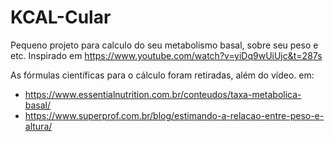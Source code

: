 # KCAL-Cular

Pequeno projeto para calculo do seu metabolismo basal, sobre seu peso e etc.
Inspirado em https://www.youtube.com/watch?v=yiDq9wUiUjc&t=287s

As fórmulas científicas para o cálculo foram retiradas, além do vídeo. em:
- https://www.essentialnutrition.com.br/conteudos/taxa-metabolica-basal/
- https://www.superprof.com.br/blog/estimando-a-relacao-entre-peso-e-altura/